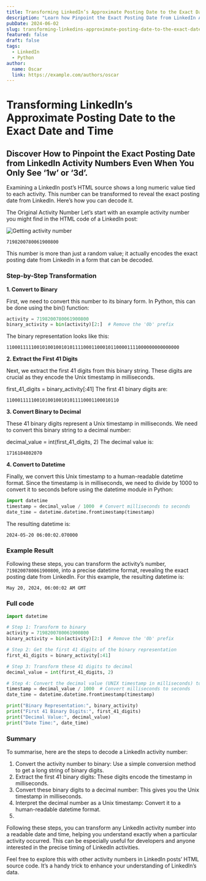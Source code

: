 ```yaml
---
title: Transforming LinkedIn’s Approximate Posting Date to the Exact Date and Time
description: "Learn how Pinpoint the Exact Posting Date from LinkedIn Activity Numbers Even When You Only See ‘1w’ or ‘3d’"
pubDate: 2024-06-02
slug: transforming-linkedins-approximate-posting-date-to-the-exact-date-and-time
featured: false
draft: false
tags:
  - LinkedIn
  - Python
author:
  name: Oscar
  link: https://example.com/authors/oscar
---
```




# Transforming LinkedIn’s Approximate Posting Date to the Exact Date and Time

## Discover How to Pinpoint the Exact Posting Date from LinkedIn Activity Numbers Even When You Only See ‘1w’ or ‘3d’.


Examining a LinkedIn post’s HTML source shows a long numeric value tied to each activity. This number can be transformed to reveal the exact posting date from LinkedIn. Here’s how you can decode it.

The Original Activity Number
Let’s start with an example activity number you might find in the HTML code of a LinkedIn post:

![Getting activity number](https://hackmd.io/_uploads/S1hH-S5Dke.png)


`7198200780061900800`

This number is more than just a random value; it actually encodes the exact posting date from LinkedIn in a form that can be decoded.

### Step-by-Step Transformation
**1. Convert to Binary**

First, we need to convert this number to its binary form. In Python, this can be done using the bin() function:

``` python
activity = 7198200780061900800
binary_activity = bin(activity)[2:]  # Remove the '0b' prefix
```

The binary representation looks like this:

`110001111100101001001010111100011000101100001111000000000000000`

**2. Extract the First 41 Digits**

Next, we extract the first 41 digits from this binary string. These digits are crucial as they encode the Unix timestamp in milliseconds.

first_41_digits = binary_activity[:41]
The first 41 binary digits are:

`11000111110010100100101011110001100010110`

**3. Convert Binary to Decimal**

These 41 binary digits represent a Unix timestamp in milliseconds. We need to convert this binary string to a decimal number:

decimal_value = int(first_41_digits, 2)
The decimal value is:

`1716184802070`

**4. Convert to Datetime**

Finally, we convert this Unix timestamp to a human-readable datetime format. Since the timestamp is in milliseconds, we need to divide by 1000 to convert it to seconds before using the datetime module in Python:

```python
import datetime
timestamp = decimal_value / 1000  # Convert milliseconds to seconds
date_time = datetime.datetime.fromtimestamp(timestamp)
```

The resulting datetime is:

`2024-05-20 06:00:02.070000`

### Example Result

Following these steps, you can transform the activity’s number, `7198200780061900800`, into a precise datetime format, revealing the exact posting date from LinkedIn. For this example, the resulting datetime is:

`May 20, 2024, 06:00:02 AM GMT`

### Full code

``` python
import datetime

# Step 1: Transform to binary
activity = 7198200780061900800
binary_activity = bin(activity)[2:]  # Remove the '0b' prefix

# Step 2: Get the first 41 digits of the binary representation
first_41_digits = binary_activity[:41]

# Step 3: Transform these 41 digits to decimal
decimal_value = int(first_41_digits, 2)

# Step 4: Convert the decimal value (UNIX timestamp in milliseconds) to date time format
timestamp = decimal_value / 1000  # Convert milliseconds to seconds
date_time = datetime.datetime.fromtimestamp(timestamp)

print("Binary Representation:", binary_activity)
print("First 41 Binary Digits:", first_41_digits)
print("Decimal Value:", decimal_value)
print("Date Time:", date_time)
```

### Summary
To summarise, here are the steps to decode a LinkedIn activity number:

1. Convert the activity number to binary: Use a simple conversion method to get a long string of binary digits.
2. Extract the first 41 binary digits: These digits encode the timestamp in milliseconds.
3. Convert these binary digits to a decimal number: This gives you the Unix timestamp in milliseconds.
4. Interpret the decimal number as a Unix timestamp: Convert it to a human-readable datetime format.
5. 
Following these steps, you can transform any LinkedIn activity number into a readable date and time, helping you understand exactly when a particular activity occurred. This can be especially useful for developers and anyone interested in the precise timing of LinkedIn activities.

Feel free to explore this with other activity numbers in LinkedIn posts’ HTML source code. It’s a handy trick to enhance your understanding of LinkedIn’s data.